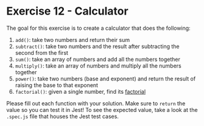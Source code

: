 # Exercise 12 - Calculator

The goal for this exercise is to create a calculator that does the following:

1. `add()`: take two numbers and return their sum
2. `subtract()`: take two numbers and the result after subtracting the second from the first
3. `sum()`: take an array of numbers and add all the numbers together
4. `multiply()`: take an array of numbers and multiply all the numbers together
5. `power()`: take two numbers (base and exponent) and return the result of raising the base to that exponent
6. `factorial()`: given a single number, find its [factorial](https://en.wikipedia.org/wiki/Factorial)

Please fill out each function with your solution. Make sure to `return` the value so you can test it in Jest! To see the expected value, take a look at the `.spec.js` file that houses the Jest test cases.
